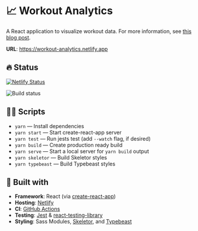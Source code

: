 # 📈 Workout Analytics

A React application to visualize workout data. For more information, see [this blog post](https://danny.codes/blog/workout-analytics).

**URL**: https://workout-analytics.netlify.app

## 🔥 Status

[![Netlify Status](https://api.netlify.com/api/v1/badges/6edc21c6-07e8-4bb5-978b-7674ee04ddd5/deploy-status)](https://app.netlify.com/sites/workout-analytics/deploys)

![Build status](https://github.com/xdmorgan/workout-analytics/workflows/Main/badge.svg)

## 🏃‍♂️ Scripts

- `yarn` &mdash; Install dependencies
- `yarn start` &mdash; Start create-react-app server
- `yarn test` &mdash; Run jests test (add `--watch` flag, if desired)
- `yarn build` &mdash; Create production ready build
- `yarn serve` &mdash; Start a local server for `yarn build` output
- `yarn skeletor` &mdash; Build Skeletor styles
- `yarn typebeast` &mdash; Build Typebeast styles

## 🎨 Built with

- **Framework**: React (via [create-react-app](https://github.com/facebook/create-react-app))
- **Hosting**: [Netlify](https://www.netlify.com/)
- **CI**: [GitHub Actions](https://github.com/xdmorgan/workout-analytics/actions)
- **Testing**: [Jest](https://jestjs.io/) & [react-testing-library](https://testing-library.com/)
- **Styling**: Sass Modules, [Skeletor](https://www.npmjs.com/package/@skeletor/css), and [Typebeast](https://www.npmjs.com/package/typebeast)
